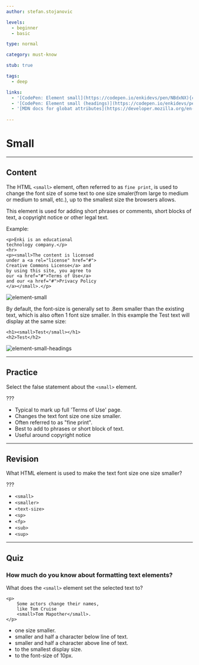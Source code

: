 ```yaml
---
author: stefan.stojanovic

levels:
  - beginner
  - basic

type: normal

category: must-know

stub: true

tags:
  - deep

links:
  - '[CodePen: Element small](https://codepen.io/enkidevs/pen/NBdxNX){code}'
  - '[CodePen: Element small (headings)](https://codepen.io/enkidevs/pen/OwWMbj){code}'
  - '[MDN docs for globat attributes](https://developer.mozilla.org/en-US/docs/Web/HTML/Global_attributes){website}'
  
---
```

# Small
---
## Content

The HTML `<small>` element, often referred to as `fine print`, is used to change the font size of some text to one size smaler(from large to medium or medium to small, etc.), up to the smallest size the browsers allows.

This element is used for adding short phrases or comments, short blocks of text, a copyright notice or other legal text.

Example:
```
<p>Enki is an educational 
technology company.</p>
<hr>
<p><small>The content is licensed 
under a <a rel="license" href="#">
Creative Commons License</a> and 
by using this site, you agree to 
our <a href="#">Terms of Use</a>
and our <a href="#">Privacy Policy
</a></small>.</p>
```

![element-small](%3Csvg%20xmlns%3D%22http%3A%2F%2Fwww.w3.org%2F2000%2Fsvg%22%20width%3D%22320%22%20height%3D%22194%22%3E%3Cg%20fill%3D%22none%22%20fill-rule%3D%22evenodd%22%3E%3Crect%20width%3D%22320%22%20height%3D%22194%22%20fill%3D%22%23FFF%22%20rx%3D%229%22%2F%3E%3Ctext%20font-family%3D%22Roboto-Regular%2C%20Roboto%22%20font-size%3D%2213%22%3E%3Ctspan%20x%3D%2220%22%20y%3D%2296%22%20fill%3D%22%23000%22%3EThe%20content%20is%20licensed%20under%20a%20%3C%2Ftspan%3E%20%3Ctspan%20x%3D%22203.04102%22%20y%3D%2296%22%20fill%3D%22%230001EE%22%3ECreative%20%3C%2Ftspan%3E%20%3Ctspan%20x%3D%2220%22%20y%3D%22111%22%20fill%3D%22%230001EE%22%3ECommons%20License%3C%2Ftspan%3E%20%3Ctspan%20x%3D%22127.77685%22%20y%3D%22111%22%20fill%3D%22%23000%22%3E%20and%20by%20using%20this%20site%2C%20you%20%3C%2Ftspan%3E%20%3Ctspan%20x%3D%2220%22%20y%3D%22126%22%20fill%3D%22%23000%22%3Eagree%20to%20our%20%3C%2Ftspan%3E%20%3Ctspan%20x%3D%2292.33154%22%20y%3D%22126%22%20fill%3D%22%230B00CD%22%3ETerms%20of%20Use%3C%2Ftspan%3E%20%3Ctspan%20x%3D%22169.22705%22%20y%3D%22126%22%20fill%3D%22%23000%22%3E%20and%20our%20%3C%2Ftspan%3E%20%3Ctspan%20x%3D%22219.43701%22%20y%3D%22126%22%20fill%3D%22%230B00CD%22%3EPrivacy%20%3C%2Ftspan%3E%20%3Ctspan%20x%3D%2220%22%20y%3D%22141%22%20fill%3D%22%230B00CD%22%3EPolicy%3C%2Ftspan%3E%20%3Ctspan%20x%3D%2254.11865%22%20y%3D%22141%22%20fill%3D%22%23000%22%3E.%3C%2Ftspan%3E%3C%2Ftext%3E%3Cpath%20stroke%3D%22%230001EE%22%20stroke-linecap%3D%22square%22%20d%3D%22M202.5%2098.5h48m-157%2030h76m51.5.5h32M21%20144h25%22%2F%3E%3Cpath%20stroke%3D%22%23000%22%20stroke-linecap%3D%22square%22%20d%3D%22M21.5%2071.5h277%22%2F%3E%3Ctext%20fill%3D%22%23000%22%20font-family%3D%22Roboto-Regular%2C%20Roboto%22%20font-size%3D%2216%22%3E%3Ctspan%20x%3D%2220%22%20y%3D%2234%22%3EEnki%20is%20an%20educational%20technology%20%3C%2Ftspan%3E%20%3Ctspan%20x%3D%2220%22%20y%3D%2253%22%3Ecompany.%3C%2Ftspan%3E%3C%2Ftext%3E%3C%2Fg%3E%3C%2Fsvg%3E)

<!--[View CodePen](https://codepen.io/enkidevs/pen/NBdxNX)-->

By default, the font-size is generally set to .8em smaller than the existing text, which is also often 1 font size smaller. In this example the Test text will display at the same size:

```
<h1><small>Test</small></h1>
<h2>Test</h2>
```

![element-small-headings](%3Csvg%20xmlns%3D%22http%3A%2F%2Fwww.w3.org%2F2000%2Fsvg%22%20width%3D%22320%22%20height%3D%22105%22%3E%3Cg%20fill%3D%22none%22%20fill-rule%3D%22evenodd%22%3E%3Crect%20width%3D%22320%22%20height%3D%22105%22%20fill%3D%22%23FFF%22%20rx%3D%229%22%2F%3E%3Ctext%20fill%3D%22%23000%22%20font-family%3D%22Roboto-Bold%2C%20Roboto%22%20font-size%3D%2224%22%20font-weight%3D%22bold%22%3E%3Ctspan%20x%3D%2220%22%20y%3D%2285%22%3ETest%3C%2Ftspan%3E%3C%2Ftext%3E%3Ctext%20fill%3D%22%23000%22%20font-family%3D%22Roboto-Bold%2C%20Roboto%22%20font-size%3D%2224%22%20font-weight%3D%22bold%22%3E%3Ctspan%20x%3D%2220%22%20y%3D%2234%22%3ETest%3C%2Ftspan%3E%3C%2Ftext%3E%3C%2Fg%3E%3C%2Fsvg%3E)

<!--[View CodePen](https://codepen.io/enkidevs/pen/OwWMbj)-->

---
## Practice

Select the false statement about the `<small>` element. 

???

* Typical to mark up full 'Terms of Use' page.
* Changes the text font size one size smaller.
* Often referred to as "fine print".
* Best to add to phrases or short block of text.
* Useful around copyright notice

---
## Revision

What HTML element is used to make the text font size one size smaller?

???

* `<small>`
* `<smaller>`
* `<text-size>`
* `<sp>`
* `<fp>`
* `<sub>`
* `<sup>`

---
## Quiz

### How much do you know about formatting text elements?

What does the `<small>` element set the selected text to?

```
<p>
    Some actors change their names,
    like Tom Cruise 
    <small>Tom Mapother</small>.
</p>
```

* one size smaller. 
* smaller and half a character below line of text.
* smaller and half a character above line of text.
* to the smallest display size.
* to the font-size of 10px.
